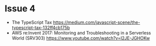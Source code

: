 # Issue 4

- The TypeScript Tax https://medium.com/javascript-scene/the-typescript-tax-132ff4cb175b
- AWS re:Invent 2017: Monitoring and Troubleshooting in a Serverless World (SRV303) https://www.youtube.com/watch?v=I2JE-JGHOKw
